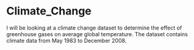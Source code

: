 # Climate_Change
I will be looking at a climate change dataset to determine the effect of greenhouse gases on average global temperature. The dataset contains climate data from May 1983 to December 2008.  
